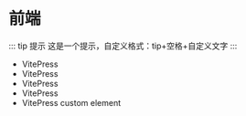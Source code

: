# 前端

::: tip 提示
这是一个提示，自定义格式：tip+空格+自定义文字
:::

* VitePress <Badge type="info" text="default" />
* VitePress <Badge type="tip" text="^1.9.0" />
* VitePress <Badge type="warning" text="beta" />
* VitePress <Badge type="danger" text="caution" />
* VitePress <Badge type="info">custom element</Badge>

